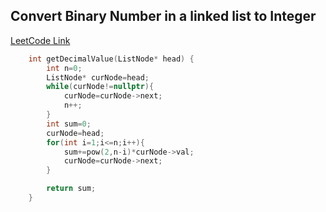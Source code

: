 ## Convert Binary Number in a linked list to Integer
[LeetCode Link](https://leetcode.com/problems/convert-binary-number-in-a-linked-list-to-integer/)

```cpp
    int getDecimalValue(ListNode* head) {
        int n=0;
        ListNode* curNode=head;
        while(curNode!=nullptr){
            curNode=curNode->next;
            n++;
        }
        int sum=0;
        curNode=head;
        for(int i=1;i<=n;i++){
            sum+=pow(2,n-i)*curNode->val;
            curNode=curNode->next;
        }

        return sum;
    }